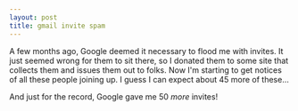 ```yaml
--- 
layout: post
title: gmail invite spam
---
```

A few months ago, Google deemed it necessary to flood me with invites.  It just seemed wrong for them to sit there, so I donated them to some site that collects them and issues them out to folks.  Now I'm starting to get notices of all these people joining up.  I guess I can expect about 45 more of these...

And just for the record, Google gave me 50 *more* invites!
